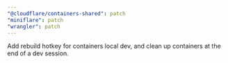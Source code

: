 ```yaml
---
"@cloudflare/containers-shared": patch
"miniflare": patch
"wrangler": patch
---
```


Add rebuild hotkey for containers local dev, and clean up containers at the end of a dev session.
